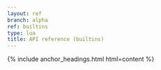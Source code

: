 ```yaml
---
layout: ref
branch: alpha
ref: builtins
type: lua
title: API reference (builtins)
---
```

{% include anchor_headings.html html=content %}